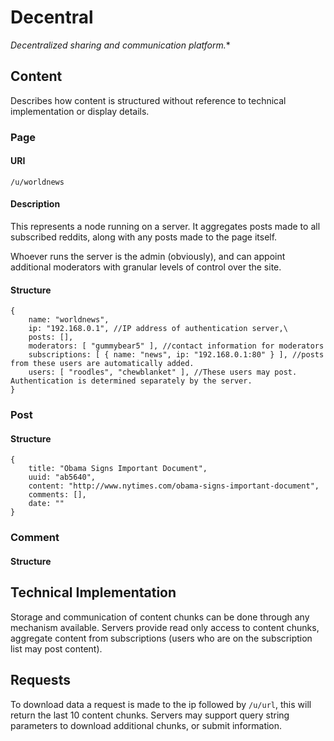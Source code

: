 # Decentral
*Decentralized sharing and communication platform.**

## Content

Describes how content is structured without reference to technical implementation or display details.

### Page

#### URI

`/u/worldnews`

#### Description
This represents a node running on a server. It aggregates posts made to all subscribed reddits, along with any posts made to the page itself.

Whoever runs the server is the admin (obviously), and can appoint additional moderators with granular levels of control over the site.

#### Structure

    { 
        name: "worldnews",
        ip: "192.168.0.1", //IP address of authentication server,\
        posts: [],
        moderators: [ "gummybear5" ], //contact information for moderators
        subscriptions: [ { name: "news", ip: "192.168.0.1:80" } ], //posts from these users are automatically added.
        users: [ "roodles", "chewblanket" ], //These users may post. Authentication is determined separately by the server.
    }

### Post

#### Structure

    {
        title: "Obama Signs Important Document",
        uuid: "ab5640",
        content: "http://www.nytimes.com/obama-signs-important-document",
        comments: [],
        date: ""
    }

### Comment

#### Structure

## Technical Implementation

Storage and communication of content chunks can be done through any mechanism available. Servers provide read only access to content chunks, aggregate content from subscriptions (users who are on the subscription list may post content).

## Requests

To download data a request is made to the ip followed by `/u/url`, this will return the last 10 content chunks. Servers may support query string parameters to download additional chunks, or submit information.